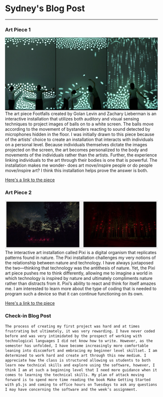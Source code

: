 # Sydney's Blog Post 
------

### Art Piece 1
![Footfalls](images/footfalls.png "Footfalls")
	The art piece Footfalls created by Golan Levin and Zachary Lieberman is an interactive installation that utilizes both auditory and visual sensing techniques to project images of balls on to a white screen. The balls move according to the movement of bystanders reacting to sound detected by microphones hidden in the floor. I was initially drawn to this piece because of the artists’ choice to create an installation that interacts with individuals on a personal level. Because individuals themselves dictate the images projected on the screen, the art becomes personalized to the body and movements of the individuals rather than the artists. Further, the experience linking individuals to the art through their bodies is one that is powerful. The installation makes me wonder- does art move/inspire people or do people move/inspire art? I think this installation helps prove the answer is both. 

[Here's a link to the piece](http://www.flong.com/projects/footfalls/)


### Art Piece 2

![Pixi](images/pixi.png "Pixi")
	The interactive art installation called Pixi is a digital organism that replicates patterns found in nature. The Pixi installation challenges my very notions of the relationship between nature and technology. I have always juxtaposed the two—thinking that technology was the antithesis of nature. Yet, the Pixi art piece pushes me to think differently, allowing me to imagine a world in which technology is inspired by nature and ultimately compliments nature rather than distracts from it. Pixi’s ability to react and think for itself amazes me. I am interested to learn more about the type of coding that is needed to program such a device so that it can continue functioning on its own. 

[Here's a link to the piece](http://www.creativeapplications.net/environment/pixi-nature-aware-self-sufficient-digital-organism-breathes-in-the-forest/
)

### Check-in Blog Post
	The process of creating my first project was hard and at times frustrating but ultimately, it was very rewarding. I have never coded before and was very intimidated by the prospect of working with technological languages I did not know how to write. However, as the semester has unfolded, I have become increasingly more comfortable leaning into discomfort and embracing my beginner level skillset. I am determined to work hard and create art through this new medium. I appreciate how the class is structured allowing us students to both learn new technical skills and explore using the software, however, I think I am at such a beginning level that I need more guidance when it comes to learning the technical skills. My plan of attack moving forward is to spend more time reading the book Make Getting Started with p5.js and coming to office hours on Tuesdays to ask any questions I may have concerning the software and the week’s assignment. 



